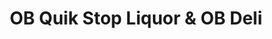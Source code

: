 ---
title: "OB Quik Stop Liquor & OB Deli"
url: /san-diego/ob-quik-stop-liquor-und-ob-deli/
shop: Spirituosen
---